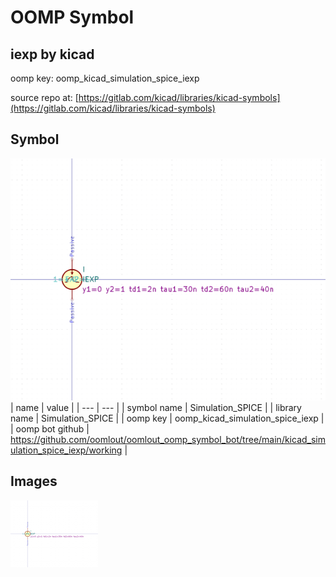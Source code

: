 # OOMP Symbol  
## iexp  by kicad  
  
oomp key: oomp_kicad_simulation_spice_iexp  
  
source repo at: [https://gitlab.com/kicad/libraries/kicad-symbols](https://gitlab.com/kicad/libraries/kicad-symbols)  
## Symbol  
  
[![working.png](working_600.png)](working.png)  
| name | value | 
| --- | --- | 
| symbol name | Simulation_SPICE | 
| library name | Simulation_SPICE | 
| oomp key | oomp_kicad_simulation_spice_iexp | 
| oomp bot github | https://github.com/oomlout/oomlout_oomp_symbol_bot/tree/main/kicad_simulation_spice_iexp/working | 
## Images  
  
[![working.png](working_140.png)](working.png)  
